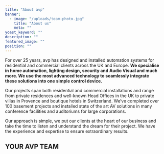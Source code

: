 ```yaml
---
title: "About avp"
banner: 
  - image: "/uploads/team-photo.jpg"
    title: "About us"
    meta: ""
yoast_keyword: ""
description: ""
featured_image: ""
position: ""
---
```


For over 25 years, avp has designed and installed automation systems for residential and commercial clients across the UK and Europe. **We specialise in home automation, lighting design, security and Audio Visual and much more. We use the most advanced technology to seamlessly integrate these solutions into one simple control device.**

Our projects span both residential and commercial installations and range from private residences and well-known Head Offices in the UK to private villas in Provence and boutique hotels in Switzerland. We’ve completed over 100 basement projects and installed state of the art AV solutions in many conference facilities and auditoriums for large corporations.

Our approach is simple, we put our clients at the heart of our business and take the time to listen and understand the dream for their project. We have the experience and expertise to ensure extraordinary results.

## YOUR AVP TEAM
